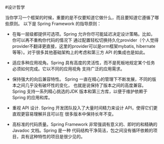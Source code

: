 #设计哲学

当你学习一个框架的时候，重要的是不仅要知道它做什么，而且要知道它遵循了哪些原则。 以下是 Spring Framework 的指导原则：

* 在每一层级都提供可选项。Spring 允许你尽可能延迟决定设计策略。比如，你可以再不重构你代码的情况下 通过配置轻松切换持久化provider（个人觉得provider不翻译更直接，这里的provider可以是orm框架mybatis, hibernate 等等）。对于很多其他基础架构上的考虑和第三方 API 的集成也是如此。

* 适应多种应用视角。Spring 具有高度的灵活性，而不是死板地规定某个任务必须如何完成。它以不同的应用视角 支持广泛的应用需求。

* 保持强大的向后兼容特性。 Spring 一直在精心的管理下不断发展，不同的版本之间几乎没有破坏性的变化， 也就是说保持了版本之间的高度兼容。Spring 支持一系列精心挑选的JDK 版本和第三方库，以便于维护依赖于 Spring 的应用和库。

* 重视 API 设计. Spring 开发团队投入了大量时间精力来设计 API，使得它们更直观更容易理解并且可以在 很多版本中保持长年不变。

* 高标准的代码质量。Spring Framework 非常强调有意义的、即时的和精确的 Javadoc 文档。Spring 是一种 代码结构干净简洁，包之间没有循环依赖的项目，具有这种特性的项目是很少见的。